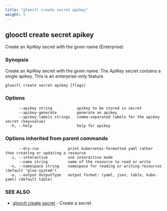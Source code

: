 ```yaml
---
title: "glooctl create secret apikey"
weight: 5
---
```

## glooctl create secret apikey

Create an ApiKey secret with the given name (Enterprise)

### Synopsis

Create an ApiKey secret with the given name. The ApiKey secret contains a single apikey. This is an enterprise-only feature.

```
glooctl create secret apikey [flags]
```

### Options

```
      --apikey string           apikey to be stored in secret
      --apikey-generate         generate an apikey
      --apikey-labels strings   comma-separated labels for the apikey secret (key=value)
  -h, --help                    help for apikey
```

### Options inherited from parent commands

```
      --dry-run             print kubernetes-formatted yaml rather than creating or updating a resource
  -i, --interactive         use interactive mode
      --name string         name of the resource to read or write
  -n, --namespace string    namespace for reading or writing resources (default "gloo-system")
  -o, --output OutputType   output format: (yaml, json, table, kube-yaml) (default table)
```

### SEE ALSO

* [glooctl create secret](../glooctl_create_secret)	 - Create a secret

